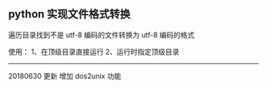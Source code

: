 
## python 实现文件格式转换

遍历目录找到不是 utf-8 编码的文件转换为 utf-8 编码的格式

使用：
    1、在顶级目录直接运行
    2、运行时指定顶级目录
    
    
-----------------------------------------------

20180630 更新
    增加 dos2unix 功能
